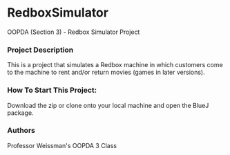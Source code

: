 # RedboxSimulator
OOPDA (Section 3) - Redbox Simulator Project

### Project Description
This is a project that simulates a Redbox machine in which customers come to the machine to rent and/or return movies (games in later versions).

### How To Start This Project:
Download the zip or clone onto your local machine and open the BlueJ package.

### Authors
Professor Weissman's OOPDA 3 Class
